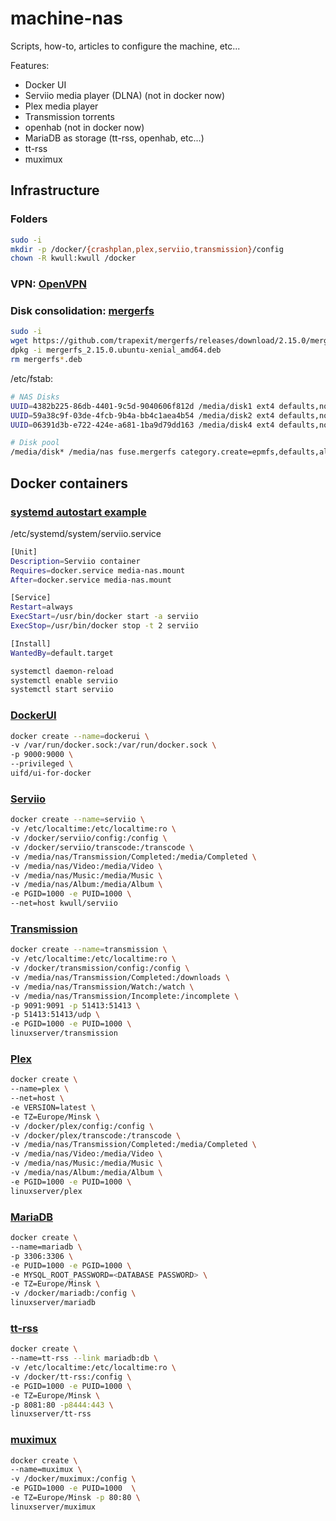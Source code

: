 # machine-nas
Scripts, how-to, articles to configure the machine, etc...

Features:
- Docker UI
- Serviio media player (DLNA) (not in docker now)
- Plex media player
- Transmission torrents
- openhab (not in docker now)
- MariaDB as storage (tt-rss, openhab, etc...)
- tt-rss
- muximux

## Infrastructure
### Folders
```sh
sudo -i
mkdir -p /docker/{crashplan,plex,serviio,transmission}/config
chown -R kwull:kwull /docker
```
### VPN: [OpenVPN](https://www.digitalocean.com/community/tutorials/how-to-set-up-an-openvpn-server-on-ubuntu-16-04) 
### Disk consolidation: [mergerfs](https://github.com/trapexit/mergerfs) 
```sh
sudo -i
wget https://github.com/trapexit/mergerfs/releases/download/2.15.0/mergerfs_2.15.0.ubuntu-xenial_amd64.deb
dpkg -i mergerfs_2.15.0.ubuntu-xenial_amd64.deb
rm mergerfs*.deb
```

/etc/fstab:
```sh
# NAS Disks
UUID=4382b225-86db-4401-9c5d-9040606f812d /media/disk1 ext4 defaults,noatime,nofail 0 2
UUID=59a38c9f-03de-4fcb-9b4a-bb4c1aea4b54 /media/disk2 ext4 defaults,noatime,nofail 0 2
UUID=06391d3b-e722-424e-a681-1ba9d79dd163 /media/disk4 ext4 defaults,noatime,nofail 0 2

# Disk pool
/media/disk* /media/nas fuse.mergerfs category.create=epmfs,defaults,allow_other,minfreespace=20G,fsname=mergerfsPool,func.getattr=newest,x-systemd.requires=media-disk1,x-systemd.requires=media-disk2,x-systemd.requires=media-disk4 0 00
```

## Docker containers

### [systemd autostart example](https://docs.docker.com/engine/admin/host_integration/)

/etc/systemd/system/serviio.service
```sh
[Unit]
Description=Serviio container
Requires=docker.service media-nas.mount
After=docker.service media-nas.mount

[Service]
Restart=always
ExecStart=/usr/bin/docker start -a serviio
ExecStop=/usr/bin/docker stop -t 2 serviio

[Install]
WantedBy=default.target
```

```sh
systemctl daemon-reload
systemctl enable serviio
systemctl start serviio
```

### [DockerUI](https://github.com/kevana/ui-for-docker)

```sh
docker create --name=dockerui \
-v /var/run/docker.sock:/var/run/docker.sock \
-p 9000:9000 \
--privileged \
uifd/ui-for-docker
```

### [Serviio](https://github.com/Kwull/docker-serviio)

```sh
docker create --name=serviio \
-v /etc/localtime:/etc/localtime:ro \
-v /docker/serviio/config:/config \
-v /docker/serviio/transcode:/transcode \
-v /media/nas/Transmission/Completed:/media/Completed \
-v /media/nas/Video:/media/Video \
-v /media/nas/Music:/media/Music \
-v /media/nas/Album:/media/Album \
-e PGID=1000 -e PUID=1000 \
--net=host kwull/serviio
```

### [Transmission](https://hub.docker.com/r/linuxserver/transmission/)

```sh
docker create --name=transmission \
-v /etc/localtime:/etc/localtime:ro \
-v /docker/transmission/config:/config \
-v /media/nas/Transmission/Completed:/downloads \
-v /media/nas/Transmission/Watch:/watch \
-v /media/nas/Transmission/Incomplete:/incomplete \
-p 9091:9091 -p 51413:51413 \
-p 51413:51413/udp \
-e PGID=1000 -e PUID=1000 \
linuxserver/transmission
```

### [Plex](https://hub.docker.com/r/linuxserver/plex/)

```sh
docker create \
--name=plex \
--net=host \
-e VERSION=latest \
-e TZ=Europe/Minsk \
-v /docker/plex/config:/config \
-v /docker/plex/transcode:/transcode \
-v /media/nas/Transmission/Completed:/media/Completed \
-v /media/nas/Video:/media/Video \
-v /media/nas/Music:/media/Music \
-v /media/nas/Album:/media/Album \
-e PGID=1000 -e PUID=1000 \
linuxserver/plex
```

### [MariaDB](https://hub.docker.com/r/linuxserver/mariadb/)

```sh
docker create \
--name=mariadb \
-p 3306:3306 \
-e PUID=1000 -e PGID=1000 \
-e MYSQL_ROOT_PASSWORD=<DATABASE PASSWORD> \
-e TZ=Europe/Minsk \
-v /docker/mariadb:/config \
linuxserver/mariadb
```

### [tt-rss](https://hub.docker.com/r/linuxserver/tt-rss/)

```sh
docker create \
--name=tt-rss --link mariadb:db \
-v /etc/localtime:/etc/localtime:ro \
-v /docker/tt-rss:/config \
-e PGID=1000 -e PUID=1000 \
-e TZ=Europe/Minsk \
-p 8081:80 -p8444:443 \
linuxserver/tt-rss
```

### [muximux](https://hub.docker.com/r/linuxserver/muximux/)

```sh
docker create \
--name=muximux \
-v /docker/muximux:/config \
-e PGID=1000 -e PUID=1000  \
-e TZ=Europe/Minsk -p 80:80 \
linuxserver/muximux
```
